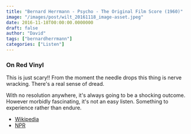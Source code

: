 ```yaml
---
title: "Bernard Herrmann - Psycho - The Original Film Score (1960)"
image: "/images/post/wilt_20161118_image-asset.jpeg"
date: 2016-11-18T00:00:00.0000000
draft: false
author: "David"
tags: ["bernardherrmann"]
categories: ["Listen"]
---
```

### On Red Vinyl

 This is just scary!! From the moment the needle drops this thing is nerve wracking. There's a real sense of dread.

 With no resolution anywhere, it's always going to be a shocking outcome. However morbidly fascinating, it's not an easy listen. Something to experience rather than endure.

-  [Wikipedia](https://en.wikipedia.org/wiki/Psycho_%28soundtrack%29)
-  [NPR](http://www.npr.org/2000/10/30/1113215/bernard-herrmanns-score-to-psycho)